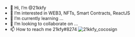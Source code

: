 - 👋 Hi, I’m @21kkfy
- 👀 I’m interested in WEB3, NFTs, Smart Contracts, ReactJS
- 🌱 I’m currently learning ...
- 💞️ I’m looking to collaborate on ...
- 📫 How to reach me 21kfy#8274
![21kkfy_cocosign](https://user-images.githubusercontent.com/98432874/156827428-9fb50faa-1737-4c64-b154-bd177c72df4a.png)
<!---
21kkfy/21kkfy is a ✨ special ✨ repository because its `README.md` (this file) appears on your GitHub profile.
You can click the Preview link to take a look at your changes.
--->
